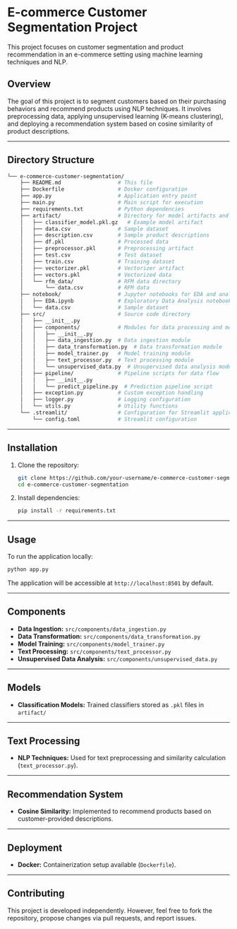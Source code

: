 E-commerce Customer Segmentation Project
========================================

This project focuses on customer segmentation and product recommendation in an e-commerce setting using machine learning techniques and NLP.

Overview
--------

The goal of this project is to segment customers based on their purchasing behaviors and recommend products using NLP techniques. It involves preprocessing data, applying unsupervised learning (K-means clustering), and deploying a recommendation system based on cosine similarity of product descriptions.

* * *

Directory Structure
-------------------

```bash
└── e-commerce-customer-segmentation/
    ├── README.md                  # This file
    ├── Dockerfile                 # Docker configuration
    ├── app.py                     # Application entry point
    ├── main.py                    # Main script for execution
    ├── requirements.txt           # Python dependencies
    ├── artifact/                  # Directory for model artifacts and data
    │   ├── classifier_model.pkl.gz   # Example model artifact
    │   ├── data.csv               # Sample dataset
    │   ├── description.csv        # Sample product descriptions
    │   ├── df.pkl                 # Processed data
    │   ├── preprocessor.pkl       # Preprocessing artifact
    │   ├── test.csv               # Test dataset
    │   ├── train.csv              # Training dataset
    │   ├── vectorizer.pkl         # Vectorizer artifact
    │   ├── vectors.pkl            # Vectorized data
    │   └── rfm_data/              # RFM data directory
    │       └── data.csv           # RFM data
    ├── notebook/                  # Jupyter notebooks for EDA and analysis
    │   ├── EDA.ipynb              # Exploratory Data Analysis notebook
    │   └── data.csv               # Sample dataset
    ├── src/                       # Source code directory
    │   ├── __init__.py
    │   ├── components/            # Modules for data processing and modeling
    │   │   ├── __init__.py
    │   │   ├── data_ingestion.py  # Data ingestion module
    │   │   ├── data_transformation.py  # Data transformation module
    │   │   ├── model_trainer.py   # Model training module
    │   │   ├── text_processor.py  # Text processing module
    │   │   └── unsupervised_data.py  # Unsupervised data analysis module
    │   ├── pipeline/              # Pipeline scripts for data flow
    │   │   ├── __init__.py
    │   │   └── predict_pipeline.py  # Prediction pipeline script
    │   ├── exception.py           # Custom exception handling
    │   ├── logger.py              # Logging configuration
    │   └── utils.py               # Utility functions
    └── .streamlit/                # Configuration for Streamlit application
        └── config.toml            # Streamlit configuration
```

* * *

Installation
------------

1.  Clone the repository:
    
    ```bash
    git clone https://github.com/your-username/e-commerce-customer-segmentation.git
    cd e-commerce-customer-segmentation
    ```
    
2.  Install dependencies:
    
    ```bash
    pip install -r requirements.txt
    ```
    

* * *

Usage
-----

To run the application locally:

```bash
python app.py
```

The application will be accessible at `http://localhost:8501` by default.

* * *

Components
----------

*   **Data Ingestion:** `src/components/data_ingestion.py`
*   **Data Transformation:** `src/components/data_transformation.py`
*   **Model Training:** `src/components/model_trainer.py`
*   **Text Processing:** `src/components/text_processor.py`
*   **Unsupervised Data Analysis:** `src/components/unsupervised_data.py`

* * *

Models
------

*   **Classification Models:** Trained classifiers stored as `.pkl` files in `artifact/`

* * *

Text Processing
---------------

*   **NLP Techniques:** Used for text preprocessing and similarity calculation (`text_processor.py`).

* * *

Recommendation System
---------------------

*   **Cosine Similarity:** Implemented to recommend products based on customer-provided descriptions.

* * *

Deployment
----------

*   **Docker:** Containerization setup available (`Dockerfile`).

* * *

Contributing
------------

This project is developed independently. However, feel free to fork the repository, propose changes via pull requests, and report issues.


